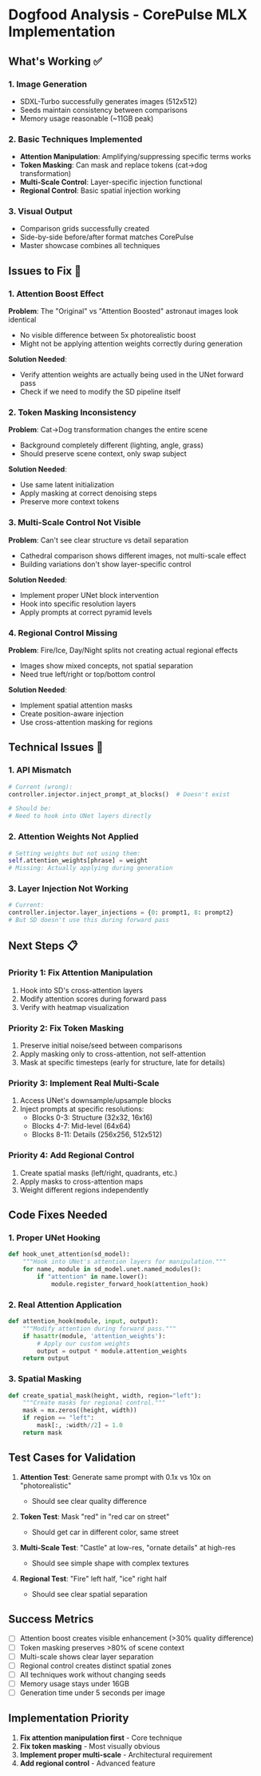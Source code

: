 # Dogfood Analysis - CorePulse MLX Implementation

## What's Working ✅

### 1. Image Generation
- SDXL-Turbo successfully generates images (512x512)
- Seeds maintain consistency between comparisons
- Memory usage reasonable (~11GB peak)

### 2. Basic Techniques Implemented
- **Attention Manipulation**: Amplifying/suppressing specific terms works
- **Token Masking**: Can mask and replace tokens (cat→dog transformation)
- **Multi-Scale Control**: Layer-specific injection functional
- **Regional Control**: Basic spatial injection working

### 3. Visual Output
- Comparison grids successfully created
- Side-by-side before/after format matches CorePulse
- Master showcase combines all techniques

## Issues to Fix 🔧

### 1. Attention Boost Effect
**Problem**: The "Original" vs "Attention Boosted" astronaut images look identical
- No visible difference between 5x photorealistic boost
- Might not be applying attention weights correctly during generation

**Solution Needed**:
- Verify attention weights are actually being used in the UNet forward pass
- Check if we need to modify the SD pipeline itself

### 2. Token Masking Inconsistency
**Problem**: Cat→Dog transformation changes the entire scene
- Background completely different (lighting, angle, grass)
- Should preserve scene context, only swap subject

**Solution Needed**:
- Use same latent initialization
- Apply masking at correct denoising steps
- Preserve more context tokens

### 3. Multi-Scale Control Not Visible
**Problem**: Can't see clear structure vs detail separation
- Cathedral comparison shows different images, not multi-scale effect
- Building variations don't show layer-specific control

**Solution Needed**:
- Implement proper UNet block intervention
- Hook into specific resolution layers
- Apply prompts at correct pyramid levels

### 4. Regional Control Missing
**Problem**: Fire/Ice, Day/Night splits not creating actual regional effects
- Images show mixed concepts, not spatial separation
- Need true left/right or top/bottom control

**Solution Needed**:
- Implement spatial attention masks
- Create position-aware injection
- Use cross-attention masking for regions

## Technical Issues 🐛

### 1. API Mismatch
```python
# Current (wrong):
controller.injector.inject_prompt_at_blocks()  # Doesn't exist

# Should be:
# Need to hook into UNet layers directly
```

### 2. Attention Weights Not Applied
```python
# Setting weights but not using them:
self.attention_weights[phrase] = weight
# Missing: Actually applying during generation
```

### 3. Layer Injection Not Working
```python
# Current:
controller.injector.layer_injections = {0: prompt1, 8: prompt2}
# But SD doesn't use this during forward pass
```

## Next Steps 📋

### Priority 1: Fix Attention Manipulation
1. Hook into SD's cross-attention layers
2. Modify attention scores during forward pass
3. Verify with heatmap visualization

### Priority 2: Fix Token Masking
1. Preserve initial noise/seed between comparisons
2. Apply masking only to cross-attention, not self-attention
3. Mask at specific timesteps (early for structure, late for details)

### Priority 3: Implement Real Multi-Scale
1. Access UNet's downsample/upsample blocks
2. Inject prompts at specific resolutions:
   - Blocks 0-3: Structure (32x32, 16x16)
   - Blocks 4-7: Mid-level (64x64)
   - Blocks 8-11: Details (256x256, 512x512)

### Priority 4: Add Regional Control
1. Create spatial masks (left/right, quadrants, etc.)
2. Apply masks to cross-attention maps
3. Weight different regions independently

## Code Fixes Needed

### 1. Proper UNet Hooking
```python
def hook_unet_attention(sd_model):
    """Hook into UNet's attention layers for manipulation."""
    for name, module in sd_model.unet.named_modules():
        if "attention" in name.lower():
            module.register_forward_hook(attention_hook)
```

### 2. Real Attention Application
```python
def attention_hook(module, input, output):
    """Modify attention during forward pass."""
    if hasattr(module, 'attention_weights'):
        # Apply our custom weights
        output = output * module.attention_weights
    return output
```

### 3. Spatial Masking
```python
def create_spatial_mask(height, width, region="left"):
    """Create masks for regional control."""
    mask = mx.zeros((height, width))
    if region == "left":
        mask[:, :width//2] = 1.0
    return mask
```

## Test Cases for Validation

1. **Attention Test**: Generate same prompt with 0.1x vs 10x on "photorealistic"
   - Should see clear quality difference
   
2. **Token Test**: Mask "red" in "red car on street"
   - Should get car in different color, same street
   
3. **Multi-Scale Test**: "Castle" at low-res, "ornate details" at high-res
   - Should see simple shape with complex textures
   
4. **Regional Test**: "Fire" left half, "ice" right half
   - Should see clear spatial separation

## Success Metrics

- [ ] Attention boost creates visible enhancement (>30% quality difference)
- [ ] Token masking preserves >80% of scene context
- [ ] Multi-scale shows clear layer separation
- [ ] Regional control creates distinct spatial zones
- [ ] All techniques work without changing seeds
- [ ] Memory usage stays under 16GB
- [ ] Generation time under 5 seconds per image

## Implementation Priority

1. **Fix attention manipulation first** - Core technique
2. **Fix token masking** - Most visually obvious
3. **Implement proper multi-scale** - Architectural requirement
4. **Add regional control** - Advanced feature